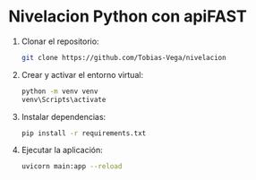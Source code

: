 # Nivelacion Python con apiFAST

1. Clonar el repositorio:

   ```sh
   git clone https://github.com/Tobias-Vega/nivelacion
   ```

2. Crear y activar el entorno virtual:

   ```sh
   python -m venv venv
   venv\Scripts\activate
   ```

3. Instalar dependencias:

   ```sh
   pip install -r requirements.txt
   ```

4. Ejecutar la aplicación:

   ```sh
   uvicorn main:app --reload
   ```

